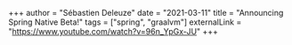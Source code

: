 +++
author = "Sébastien Deleuze"
date = "2021-03-11"
title = "Announcing Spring Native Beta!"
tags = ["spring", "graalvm"]
externalLink = "https://www.youtube.com/watch?v=96n_YpGx-JU"
+++
